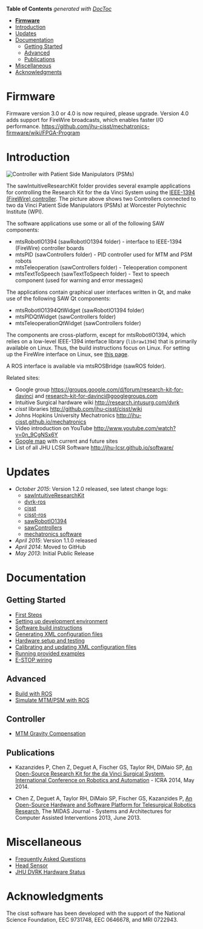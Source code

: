 <!-- START doctoc generated TOC please keep comment here to allow auto update -->
<!-- DON'T EDIT THIS SECTION, INSTEAD RE-RUN doctoc TO UPDATE -->
**Table of Contents**  *generated with [DocToc](http://doctoc.herokuapp.com/)*

- [**Firmware**](#firmware)
- [Introduction](#introduction)
- [Updates](#updates)
- [Documentation](#documentation)
  - [Getting Started](#getting-started)
  - [Advanced](#advanced)
  - [Publications](#publications)
- [Miscellaneous](#miscellaneous)
- [Acknowledgments](#acknowledgments)

<!-- END doctoc generated TOC please keep comment here to allow auto update -->

# **Firmware**
Firmware version 3.0 or 4.0 is now required, please upgrade.  Version 4.0 adds support for FireWire broadcasts, which enables faster I/O performance.
https://github.com/jhu-cisst/mechatronics-firmware/wiki/FPGA-Program 

# Introduction

![Controller with Patient Side Manipulators (PSMs)](/jhu-dvrk/sawIntuitiveResearchKit/wiki/ControllerWithPSM.jpg)

The sawIntuitiveResearchKit folder provides several example applications for controlling the Research Kit for the da Vinci System using the [IEEE-1394 (FireWire) controller](http://jhu-cisst.github.io/mechatronics/). The picture above shows two Controllers connected to two da Vinci Patient Side Manipulators (PSMs) at Worcester Polytechnic Institute (WPI).

The software applications use some or all of the following SAW components:
* mtsRobotIO1394 (sawRobotIO1394 folder) - interface to IEEE-1394 (FireWire) controller boards
* mtsPID (sawControllers folder) - PID controller used for MTM and PSM robots
* mtsTeleoperation (sawControllers folder) - Teleoperation component
* mtsTextToSpeech (sawTextToSpeech folder) - Text to speech component (used for warning and error messages)

The applications contain graphical user interfaces written in Qt, and make use of the following SAW Qt components:
* mtsRobotIO1394QtWidget (sawRobotIO1394 folder)
* mtsPIDQtWidget (sawControllers folder)
* mtsTeleoperationQtWidget (sawControllers folder)

The components are cross-platform, except for mtsRobotIO1394, which relies on a low-level IEEE-1394 interface library (`libraw1394`) that is primarily available on Linux. Thus, the build instructions focus on Linux. For setting up the FireWire interface on Linux, see [this page](/jhu-cisst/mechatronics-software/wiki/Development-Environment).

A ROS interface is available via mtsROSBridge (sawROS folder).

Related sites:
* Google group https://groups.google.com/d/forum/research-kit-for-davinci and research-kit-for-davinci@googlegroups.com
* Intuitive Surgical hardware wiki http://research.intusurg.com/dvrk
* *cisst* libraries http://github.com/jhu-cisst/cisst/wiki
* Johns Hopkins University Mechatronics http://jhu-cisst.github.io/mechatronics
* Video introduction on YouTube http://www.youtube.com/watch?v=0n_9CgNSx6Y
* [Google map](https://mapsengine.google.com/map/embed?mid=z14AfgTT1a9w.ktOc3SMAsVF4) with current and future sites 
* List of all JHU LCSR Software http://jhu-lcsr.github.io/software/

# Updates

* *October 2015*: Version 1.2.0 released, see latest change logs:
  * [sawIntuitiveResearchKit](https://github.com/jhu-dvrk/sawIntuitiveResearchKit/blob/master/CHANGELOG.md)
  * [dvrk-ros](https://github.com/jhu-dvrk/dvrk-ros/blob/master/CHANGELOG.md)
  * [cisst](https://github.com/jhu-cisst/cisst/blob/master/CHANGELOG.md)
  * [cisst-ros](https://github.com/jhu-cisst/cisst-ros/blob/master/CHANGELOG.md)
  * [sawRobotIO1394](https://github.com/jhu-saw/sawRobotIO1394/blob/master/CHANGELOG.md)
  * [sawControllers](https://github.com/jhu-saw/sawControllers/blob/master/CHANGELOG.md)
  * [mechatronics software](https://github.com/jhu-cisst/mechatronics-software/blob/master/CHANGELOG.md)
* *April 2015*: Version 1.1.0 released
* *April 2014*: Moved to GitHub
* *May 2013*: Initial Public Release

# Documentation

## Getting Started

* [First Steps](/jhu-dvrk/sawIntuitiveResearchKit/wiki/FirstSteps)
* [Setting up development environment](/jhu-cisst/mechatronics-software/wiki/Development-Environment)
* [Software build instructions](/jhu-dvrk/sawIntuitiveResearchKit/wiki/Build)
* [Generating XML configuration files](/jhu-dvrk/sawIntuitiveResearchKit/wiki/XMLConfig)
* [Hardware setup and testing](/jhu-dvrk/sawIntuitiveResearchKit/wiki/Hardware)
* [Calibrating and updating XML configuration files](/jhu-dvrk/sawIntuitiveResearchKit/wiki/Calibration)
* [Running provided examples](/jhu-dvrk/sawIntuitiveResearchKit/wiki/Examples)
* [E-STOP wiring](/jhu-dvrk/sawIntuitiveResearchKit/wiki/ESTOP)

## Advanced 

* [Build with ROS](/jhu-dvrk/dvrk-ros)
* [Simulate MTM/PSM with ROS](/jhu-dvrk/sawIntuitiveResearchKit/wiki/Simulation)

## Controller

* [MTM Gravity Compensation](/jhu-dvrk/sawIntuitiveResearchKit/wiki/Control-Gravity-Compensation)


## Publications

* Kazanzides P, Chen Z, Deguet A, Fischer GS, Taylor RH, DiMaio SP, [An Open-Source Research Kit for the da Vinci Surgical System, International Conference on Robotics and Automation](/jhu-dvrk/sawIntuitiveResearchKit/wiki/kazanzides-chen-etal-icra-2014.pdf) - ICRA 2014, May 2014.

* Chen Z, Deguet A, Taylor RH, DiMaio SP, Fischer GS, Kazanzides P, [An Open-Source Hardware and Software Platform for Telesurgical Robotics Research](/jhu-dvrk/sawIntuitiveResearchKit/wiki/chen-deguet-etal-miccai-2013.pdf), The MIDAS Journal - Systems and Architectures for Computer Assisted Interventions 2013, June 2013.

# Miscellaneous

* [Frequently Asked Questions](/jhu-dvrk/sawIntuitiveResearchKit/wiki/FAQ)
* [Head Sensor](/jhu-dvrk/sawIntuitiveResearchKit/wiki/HeadSensor)
* [JHU DVRK Hardware Status](JHU-DVRK-Hardware-Status)


# Acknowledgments

The cisst software has been developed with the support of the National Science Foundation, EEC 9731748, EEC 0646678, and MRI 0722943.